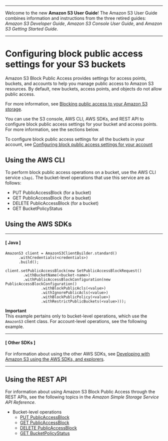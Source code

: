 --------

Welcome to the new **Amazon S3 User Guide**\! The Amazon S3 User Guide combines information and instructions from the three retired guides: *Amazon S3 Developer Guide*, *Amazon S3 Console User Guide*, and *Amazon S3 Getting Started Guide*\.

--------

# Configuring block public access settings for your S3 buckets<a name="configuring-block-public-access-bucket"></a>

Amazon S3 Block Public Access provides settings for access points, buckets, and accounts to help you manage public access to Amazon S3 resources\. By default, new buckets, access points, and objects do not allow public access\.

For more information, see [Blocking public access to your Amazon S3 storage](access-control-block-public-access.md)\.

You can use the S3 console, AWS CLI, AWS SDKs, and REST API to configure block public access settings for your bucket and access points\. For more information, see the sections below\.

To configure block public access settings for all the buckets in your account, see [Configuring block public access settings for your account](configuring-block-public-access-account.md)

## Using the AWS CLI<a name="configuring-block-public-access-bucket-cli"></a>

To perform block public access operations on a bucket, use the AWS CLI service `s3api`\. The bucket\-level operations that use this service are as follows:
+ PUT PublicAccessBlock \(for a bucket\)
+ GET PublicAccessBlock \(for a bucket\)
+ DELETE PublicAccessBlock \(for a bucket\)
+ GET BucketPolicyStatus

## Using the AWS SDKs<a name="configuring-block-public-access-bucket-sdk"></a>

------
#### [ Java ]

```
AmazonS3 client = AmazonS3ClientBuilder.standard()
	  .withCredentials(<credentials>)
	  .build();

client.setPublicAccessBlock(new SetPublicAccessBlockRequest()
		.withBucketName(<bucket-name>)
		.withPublicAccessBlockConfiguration(new PublicAccessBlockConfiguration()
				.withBlockPublicAcls(<value>)
				.withIgnorePublicAcls(<value>)
				.withBlockPublicPolicy(<value>)
				.withRestrictPublicBuckets(<value>)));
```

**Important**  
This example pertains only to bucket\-level operations, which use the `AmazonS3` client class\. For account\-level operations, see the following example\.

------
#### [ Other SDKs ]

For information about using the other AWS SDKs, see [Developing with Amazon S3 using the AWS SDKs, and explorers](UsingAWSSDK.md)\.

------

## Using the REST API<a name="configuring-block-public-access-bucket-api"></a>

For information about using Amazon S3 Block Public Access through the REST APIs, see the following topics in the *Amazon Simple Storage Service API Reference*\.
+ Bucket\-level operations
  + [PUT PublicAccessBlock](https://docs.aws.amazon.com/AmazonS3/latest/API/RESTBucketPUTPublicAccessBlock.html)
  + [GET PublicAccessBlock](https://docs.aws.amazon.com/AmazonS3/latest/API/RESTBucketGETPublicAccessBlock.html)
  + [DELETE PublicAccessBlock](https://docs.aws.amazon.com/AmazonS3/latest/API/RESTBucketDELETEPublicAccessBlock.html)
  + [GET BucketPolicyStatus](https://docs.aws.amazon.com/AmazonS3/latest/API/RESTBucketGETPolicyStatus.html)